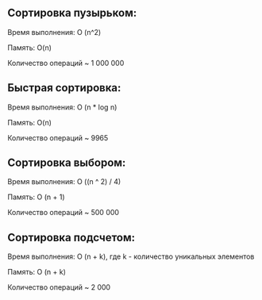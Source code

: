 ## Сортировка пузырьком:

Время выполнения: O (n^2)

Память: O(n)

Количество операций ~ 1 000 000

## Быстрая сортировка:

Время выполнения: O (n * log n)

Память: O(n)

Количество операций ~ 9965

## Сортировка выбором:

Время выполнения: O ((n ^ 2) / 4)

Память: O (n + 1)

Количество операций ~ 500 000

## Сортировка подсчетом:

Время выполнения: O (n + k), где k - количество уникальных элементов

Память: O (n + k)

Количество операций ~ 2 000